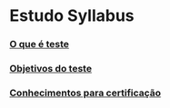 # Estudo Syllabus

### [O que é teste](/Syllabus/o-que-e-teste.md)

### [Objetivos do teste](/Syllabus/objetivos-do-teste.md)

### [Conhecimentos para certificação](/Syllabus/certificacao.md)